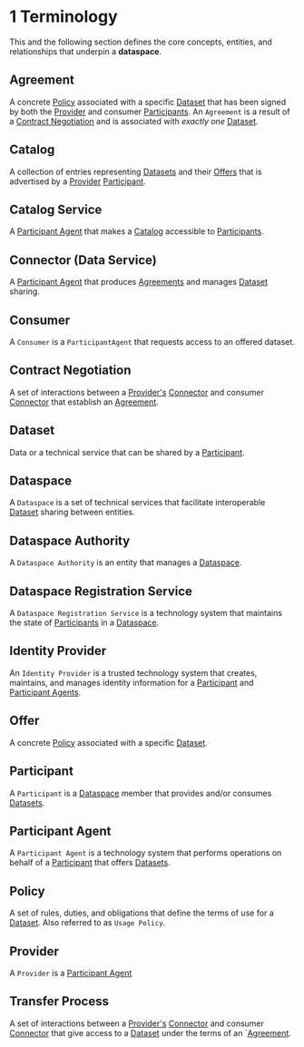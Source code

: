 # 1 Terminology

This and the following section defines the core concepts, entities, and relationships that underpin a __dataspace__.

## Agreement

A concrete [Policy](#policy) associated with a specific [Dataset](#dataset) that has been signed by both the [Provider](../model/terminology.md#provider) and consumer [Participants](#participant).
An `Agreement` is a result of a [Contract Negotiation](../negotiation/contract.negotiation.protocol.md) and is associated with _exactly one_ [Dataset](#dataset).

## Catalog

A collection of entries representing [Datasets](#dataset) and their [Offers](#offer) that is advertised by a [Provider](../model/terminology.md#provider) [Participant](#participant).

## Catalog Service

A [Participant Agent](#participant-agent) that makes a [Catalog](#catalog) accessible to [Participants](#participant).

## Connector (Data Service)

A [Participant Agent](#participant-agent) that produces [Agreements](#agreement) and manages [Dataset](#dataset) sharing.

## Consumer

A `Consumer` is a `ParticipantAgent` that requests access to an offered dataset.

## Contract Negotiation

A set of interactions between a [Provider's](../model/terminology.md#provider) [Connector](#connector--data-service-) and consumer [Connector](#connector--data-service-) that establish an [Agreement](#agreement).

## Dataset

Data or a technical service that can be shared by a [Participant](#participant).

## Dataspace

A `Dataspace` is a set of technical services that facilitate interoperable [Dataset](#dataset) sharing between entities.

## Dataspace Authority

A `Dataspace Authority` is an entity that manages a [Dataspace](#dataspace).

## Dataspace Registration Service

A `Dataspace Registration Service` is a technology system that maintains the state of [Participants](#participant) in a [Dataspace](#dataspace).

## Identity Provider

An `Identity Provider` is a trusted technology system that creates, maintains, and manages identity information for a [Participant](#participant) and [Participant Agents](#participant-agent).

## Offer

A concrete [Policy](#policy) associated with a specific [Dataset](#dataset).

## Participant

A `Participant` is a [Dataspace](#dataspace) member that provides and/or consumes [Datasets](#dataset).

## Participant Agent

A `Participant Agent` is a technology system that performs operations on behalf of a [Participant](#participant) that offers [Datasets](#dataset).

## Policy

A set of rules, duties, and obligations that define the terms of use for a [Dataset](#dataset). Also referred to as `Usage Policy`.

## Provider

A `Provider` is a [Participant Agent](#participant-agent)

## Transfer Process

A set of interactions between a [Provider's](../model/terminology.md#provider) [Connector](#connector--data-service-) and consumer [Connector](#connector--data-service-) that give access to a [Dataset](#dataset) under the terms of an `[Agreement](#agreement).
